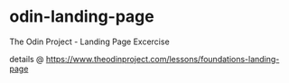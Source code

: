 # odin-landing-page
The Odin Project - Landing Page Excercise

details @ https://www.theodinproject.com/lessons/foundations-landing-page
